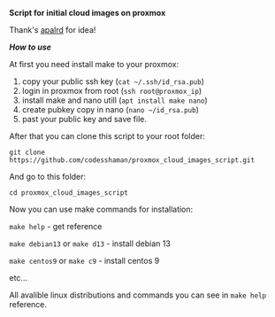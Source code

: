**Script for initial cloud images on proxmox**

Thank's [apalrd](https://www.apalrd.net/posts/2023/pve_cloud/ "pve cloud script") for idea!

***How to use***

At first you need install make to your proxmox:

1. copy your public ssh key (``cat ~/.ssh/id_rsa.pub``)
2. login in proxmox from root (``ssh root@proxmox_ip``)
3. install make and nano utill (``apt install make nano``)
4. create pubkey copy in nano (``nano ~/id_rsa.pub``)
5. past your public key and save file.

After that you can clone this script to your root folder:

``git clone https://github.com/codesshaman/proxmox_cloud_images_script.git``

And go to this folder:

``cd proxmox_cloud_images_script``

Now you can use make commands for installation:

``make help`` - get reference

``make debian13`` or ``make d13`` - install debian 13

``make centos9`` or ``make c9`` - install centos 9

etc...

All avalible linux distributions and commands you can see in ``make help`` reference.